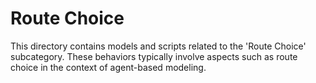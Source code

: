 # Route Choice

This directory contains models and scripts related to the 'Route Choice' subcategory. These behaviors typically involve aspects such as route choice in the context of agent-based modeling.
